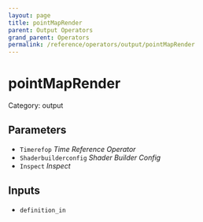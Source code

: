 ```yaml
---
layout: page
title: pointMapRender
parent: Output Operators
grand_parent: Operators
permalink: /reference/operators/output/pointMapRender
---
```


# pointMapRender

Category: output



## Parameters

* `Timerefop` *Time Reference Operator*
* `Shaderbuilderconfig` *Shader Builder Config*
* `Inspect` *Inspect*

## Inputs

* `definition_in`